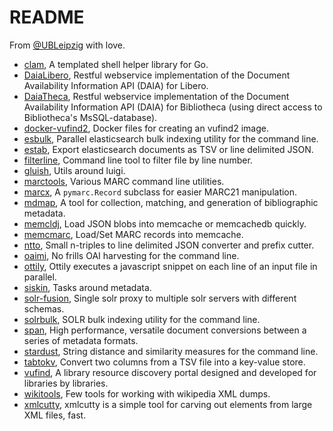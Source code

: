 README
======

From [@UBLeipzig](https://www.ub.uni-leipzig.de) with love.

* [clam](https://github.com/miku/clam), A templated shell helper library for Go.
* [DaiaLibero](https://github.com/finc/DaiaLibero), Restful webservice implementation of the Document Availability Information API (DAIA) for Libero.
* [DaiaTheca](https://github.com/finc/DaiaTheca), Restful webservice implementation of the Document Availability Information API (DAIA) for Bibliotheca (using direct access to Bibliotheca's MsSQL-database).
* [docker-vufind2](https://github.com/finc/docker-vufind2), Docker files for creating an vufind2 image.
* [esbulk](https://github.com/miku/esbulk), Parallel elasticsearch bulk indexing utility for the command line.
* [estab](https://github.com/miku/estab), Export elasticsearch documents as TSV or line delimited JSON.
* [filterline](https://github.com/miku/filterline), Command line tool to filter file by line number.
* [gluish](https://github.com/miku/gluish), Utils around luigi.
* [marctools](https://github.com/ubleipzig/marctools), Various MARC command line utilities.
* [marcx](https://github.com/ubleipzig/marcx), A `pymarc.Record` subclass for easier MARC21 manipulation.
* [mdmap](https://github.com/ubleipzig/mdmap), A tool for collection, matching, and generation of bibliographic metadata.
* [memcldj](https://github.com/miku/memcldj), Load JSON blobs into memcache or memcachedb quickly.
* [memcmarc](https://github.com/miku/memcmarc), Load/Set MARC records into memcache.
* [ntto](https://github.com/miku/ntto), Small n-triples to line delimited JSON converter and prefix cutter.
* [oaimi](https://github.com/miku/oaimi), No frills OAI harvesting for the command line.
* [ottily](https://github.com/miku/ottily), Ottily executes a javascript snippet on each line of an input file in parallel.
* [siskin](https://github.com/miku/siskin), Tasks around metadata.
* [solr-fusion](https://github.com/outermedia/solr-fusion), Single solr proxy to multiple solr servers with different schemas.
* [solrbulk](https://github.com/miku/solrbulk), SOLR bulk indexing utility for the command line.
* [span](https://github.com/miku/span), High performance, versatile document conversions between a series of metadata formats.
* [stardust](https://github.com/miku/stardust), String distance and similarity measures for the command line.
* [tabtokv](https://github.com/miku/tabtokv), Convert two columns from a TSV file into a key-value store.
* [vufind](https://github.com/finc/vufind), A library resource discovery portal designed and developed for libraries by libraries.
* [wikitools](https://github.com/miku/wikitools), Few tools for working with wikipedia XML dumps.
* [xmlcutty](https://github.com/miku/xmlcutty), xmlcutty is a simple tool for carving out elements from large XML files, fast.
